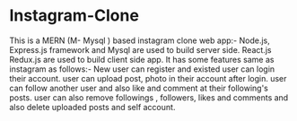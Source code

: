 # Instagram-Clone
This is a MERN (M- Mysql ) based instagram clone web app:-
Node.js, Express.js framework and Mysql are used to build server side.
React.js Redux.js are used to build client side app.
It   has some features same as instagram as follows:-
New user can register  and existed user can login their account.
user can upload post, photo in their account after login.
user can follow another user and also like and comment at their following's posts.
user can also remove followings , followers, likes and comments and also delete uploaded posts and self account.
